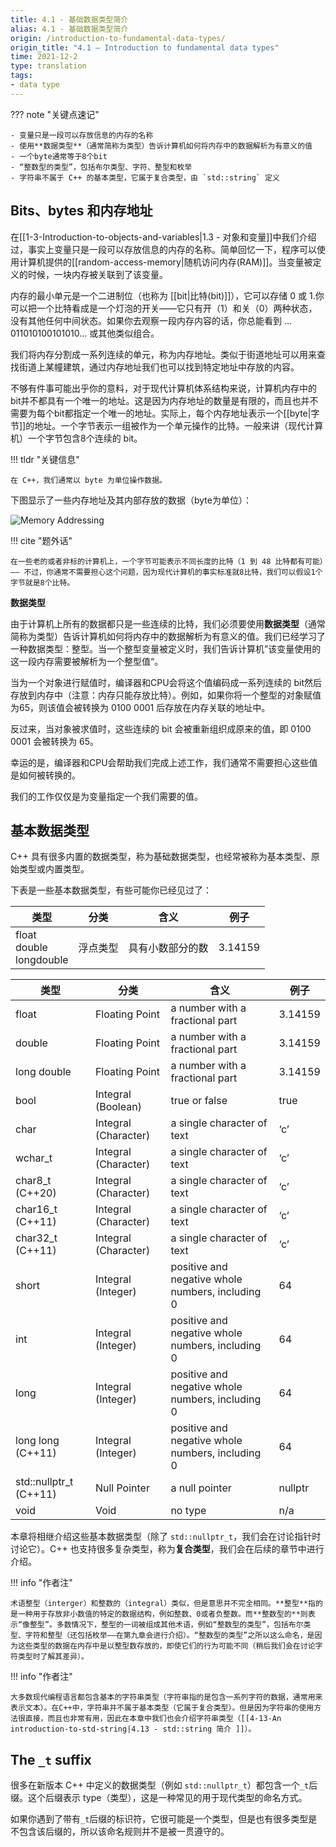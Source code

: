 ```yaml
---
title: 4.1 - 基础数据类型简介
alias: 4.1 - 基础数据类型简介
origin: /introduction-to-fundamental-data-types/
origin_title: "4.1 — Introduction to fundamental data types"
time: 2021-12-2
type: translation
tags:
- data type
---
```


??? note "关键点速记"

	- 变量只是一段可以存放信息的内存的名称
	- 使用**数据类型**（通常简称为类型）告诉计算机如何将内存中的数据解析为有意义的值
	- 一个byte通常等于8个bit
	- “整数型的类型”，包括布尔类型、字符、整型和枚举
	- 字符串不属于 C++ 的基本类型，它属于复合类型，由 `std::string` 定义

## Bits、bytes 和内存地址

在[[1-3-Introduction-to-objects-and-variables|1.3 - 对象和变量]]中我们介绍过，事实上变量只是一段可以存放信息的内存的名称。简单回忆一下，程序可以使用计算机提供的[[random-access-memory|随机访问内存(RAM)]]。当变量被定义的时候，一块内存被关联到了该变量。

内存的最小单元是一个二进制位（也称为 [[bit|比特(bit)]]），它可以存储 0 或 1.你可以把一个比特看成是一个灯泡的开关——它只有开（1）和关（0）两种状态，没有其他任何中间状态。如果你去观察一段内存内容的话，你总能看到 …011010100101010… 或其他类似组合。

我们将内存分割成一系列连续的单元，称为内存地址。类似于街道地址可以用来查找街道上某幢建筑，通过内存地址我们也可以找到特定地址中存放的内容。 

不够有件事可能出乎你的意料，对于现代计算机体系结构来说，计算机内存中的bit并不都具有一个唯一的地址。这是因为内存地址的数量是有限的，而且也并不需要为每个bit都指定一个唯一的地址。实际上，每个内存地址表示一个[[byte|字节]]的地址。一个字节表示一组被作为一个单元操作的比特。一般来讲（现代计算机）一个字节包含8个连续的 bit。

!!! tldr "关键信息"

	在 C++，我们通常以 byte 为单位操作数据。
	
下图显示了一些内存地址及其内部存放的数据（byte为单位）：

![Memory Addressing](https://www.learncpp.com/images/CppTutorial/Section2/MemoryAddresses.png?ezimgfmt=rs:188x180/rscb2/ng:webp/ngcb2)

!!! cite "题外话"

    在一些老的或者非标的计算机上，一个字节可能表示不同长度的比特（1 到 48 比特都有可能）—— 不过，你通常不需要担心这个问题，因为现代计算机的事实标准就8比特，我们可以假设1个字节就是8个比特。
    

**数据类型**

由于计算机上所有的数据都只是一些连续的比特，我们必须要使用**数据类型**（通常简称为类型）告诉计算机如何将内存中的数据解析为有意义的值。我们已经学习了一种数据类型：整型。当一个整型变量被定义时，我们告诉计算机”该变量使用的这一段内存需要被解析为一个整型值“。

当为一个对象进行赋值时，编译器和CPU会将这个值编码成一系列连续的 bit然后存放到内存中（注意：内存只能存放比特）。例如，如果你将一个整型的对象赋值为65，则该值会被转换为 0100 0001 后存放在内存关联的地址中。

反过来，当对象被求值时，这些连续的 bit 会被重新组织成原来的值，即 0100 0001 会被转换为 65。

幸运的是，编译器和CPU会帮助我们完成上述工作，我们通常不需要担心这些值是如何被转换的。

我们的工作仅仅是为变量指定一个我们需要的值。

## 基本数据类型

C++ 具有很多内置的数据类型，称为基础数据类型，也经常被称为基本类型、原始类型或内置类型。

下表是一些基本数据类型，有些可能你已经见过了：

| 类型|分类|含义|例子
| ---- | ---- | ----| ----|
| float<br>double <br>longdouble | 浮点类型 |具有小数部分的数|3.14159


|类型 | 分类	| 含义	| 例子|
|----|----|----|----|
|float|Floating Point|a number with a fractional part|3.14159
|double|Floating Point|a number with a fractional part|3.14159
|long double	|Floating Point	|a number with a fractional part	|3.14159
|bool	|Integral (Boolean)	|true or false	|true
|char|Integral (Character)|a single character of text	|‘c’
|wchar_t|Integral (Character)|a single character of text	|‘c’
|char8_t (C++20)|Integral (Character)|a single character of text	|‘c’
|char16_t (C++11)|Integral (Character)|a single character of text	|‘c’
|char32_t (C++11)	|Integral (Character)|	a single character of text	|‘c’
|short|Integral (Integer)|positive and negative whole numbers, including 0	|64
|int|Integral (Integer)|positive and negative whole numbers, including 0	|64
|long|Integral (Integer)|positive and negative whole numbers, including 0	|64
|long long (C++11)	|Integral (Integer)	|positive and negative whole numbers, including 0	|64
|std::nullptr_t (C++11)	|Null Pointer	|a null pointer	|nullptr
|void	|Void	|no type	|n/a


本章将相继介绍这些基本数据类型（除了 `std::nullptr_t`，我们会在讨论指针时讨论它）。C++  也支持很多复杂类型，称为**复合类型**，我们会在后续的章节中进行介绍。

!!! info "作者注"

	术语整型（interger）和整数的（integral）类似，但是意思并不完全相同。**整型**指的是一种用于存放非小数值的特定的数据结构，例如整数、0或者负整数。而**整数型的**则表示“像整型”。多数情况下，整型的一词被组成其他术语，例如“整数型的类型”，包括布尔类型、字符和整型（还包括枚举——在第九章会进行介绍）。“整数型的类型”之所以这么命名，是因为这些类型的数据在内存中是以整型数存放的，即使它们的行为可能不同（稍后我们会在讨论字符类型时了解其差异）。
	

!!! info "作者注"

	大多数现代编程语言都包含基本的字符串类型（字符串指的是包含一系列字符的数据，通常用来表示文本）。在C++中，字符串并不属于基本类型（它属于复合类型）。但是因为字符串的使用方法很直接，而且也非常有用，因此在本章中我们也会介绍字符串类型（[[4-13-An introduction-to-std-string|4.13 - std::string 简介 ]]）。

## The `_t` suffix

很多在新版本 C++ 中定义的数据类型（例如 `std::nullptr_t`）都包含一个`_t`后缀。这个后缀表示 type（类型），这是一种常见的用于现代类型的命名方式。

如果你遇到了带有`_t`后缀的标识符，它很可能是一个类型，但是也有很多类型是不包含该后缀的，所以该命名规则并不是被一贯遵守的。
